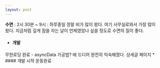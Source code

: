 ```yaml
---
layout: post
---
```

**수면** : 2시 30분 ~ 9시 : 하루종일 정말 비가 많이 왔다. 여기 사무실로와서 가장 많이 왔다.
지금처럼 깊게 잠을 자는 날이 언제였었나 싶을 정도로 수면의 질이 좋다.
* #### 개발
무한로딩 완료 - asyncData 가공법? 에 드디어 완전히 익숙해졌다.
상세글 페이지 * #### 개발 시작
운동완료